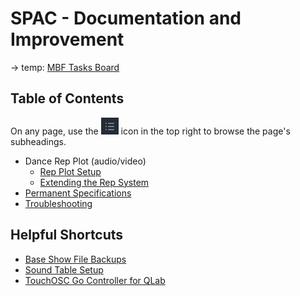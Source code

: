 # SPAC - Documentation and Improvement

-> temp: [MBF Tasks Board](https://github.com/users/hingobway/projects/2)

## Table of Contents

On any page, use the ![outline button](assets/outline.png) icon in the top right to browse the page's subheadings.

- Dance Rep Plot (audio/video)
  - [Rep Plot Setup](rep/setup.md)
  - [Extending the Rep System](rep/extending.md)
- [Permanent Specifications](specs.md)
- [Troubleshooting](troubleshooting.md)

## Helpful Shortcuts

- [Base Show File Backups](SHOW%20FILE%20BACKUPS/)
- [Sound Table Setup](rep/setup.md#setting-the-sound-table)
- [TouchOSC Go Controller for QLab](extras/control.md)
